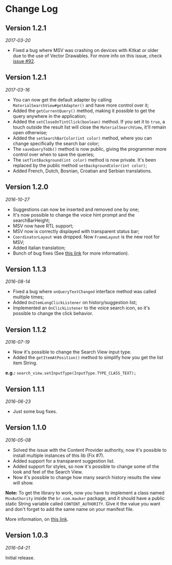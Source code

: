 Change Log
==========

## Version 1.2.1

_2017-03-20_

* Fixed a bug where MSV was crashing on devices with Kitkat or older due to the use of Vector Drawables. For more info on this issue, check [issue #92](https://github.com/Mauker1/MaterialSearchView/issues/92).

## Version 1.2.1

_2017-03-16_

* You can now get the default adapter by calling `MaterialSearchView#getAdapter()` and have more control over it;
* Added the `getCurrentQuery()` method, making it possible to get the query anywhere in the application;
* Added the `setCloseOnTintClick(boolean)` method. If you set it to `true`, a touch outside the result list will close the `MaterialSearchView`, it'll remain open otherwise;
* Added the `setSearchBarColor(int color)` method, where you can change specifically the search bar color;
* The `saveQueryToDb()` method is now public, giving the programmer more control over when to save the queries;
* The `setTintBackground(int color)` method is now private. It's been replaced by the public method `setBackgroundColor(int color)`;
* Added French, Dutch, Bosnian, Croatian and Serbian translations.

## Version 1.2.0

_2016-10-27_

* Suggestions can now be inserted and removed one by one;
* It's now possible to change the voice hint prompt and the searchBarHeight;
* MSV now have RTL support;
* MSV now is correctly displayed with transparent status bar;
* `CoordinatorLayout` was dropped. Now `FrameLayout` is the new root for MSV;
* Added italian translation;
* Bunch of bug fixes (See [this link](https://github.com/Mauker1/MaterialSearchView/milestone/2) for more information).

## Version 1.1.3

_2016-08-14_

* Fixed a bug where `onQueryTextChanged` interface method was called multiple times;
* Added `OnItemLongClickListener` on history/suggestion list;
* Implemented an `OnClickListener` to the voice search icon, so it's possible to change the click behavior.

## Version 1.1.2

_2016-07-19_

* Now it's possible to change the Search View input type.
* Added the `getItemAtPosition()` method to simplify how you get the list item String.

**e.g.:** `search_view.setInputType(InputType.TYPE_CLASS_TEXT);`

## Version 1.1.1

_2016-06-23_

* Just some bug fixes.

## Version 1.1.0

_2016-05-08_

* Solved the issue with the Content Provider authority, now it's possible to install multiple instances of this lib (Fix #7).
* Added support for a transparent suggestion list.
* Added support for styles, so now it's possible to change some of the look and feel of the Search View.
* Now it's possible to change how many search history results the view will show.

**Note:** To get the library to work, now you have to implement a class 
named `MsvAuthority` inside the `br.com.mauker` package, and it should 
have a public static String variable called `CONTENT_AUTHORITY`. 
Give it the value you want and don't forget to add the same name on your
manifest file.

More information, on [this link](http://stackoverflow.com/a/14592121/4070469).

## Version 1.0.3

_2016-04-21_

Initial release.
